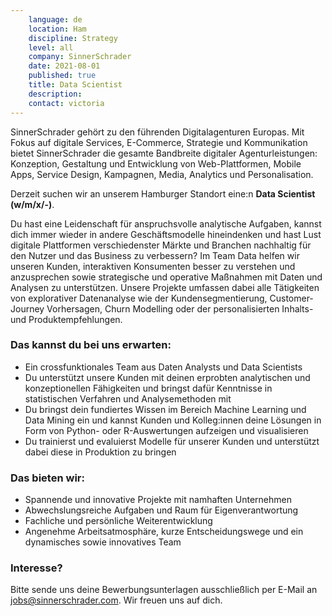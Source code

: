 ```yaml
---
    language: de
    location: Ham
    discipline: Strategy
    level: all
    company: SinnerSchrader
    date: 2021-08-01
    published: true
    title: Data Scientist
    description: 
    contact: victoria
---
```


SinnerSchrader gehört zu den führenden Digitalagenturen Europas. Mit Fokus auf digitale Services, E-Commerce, Strategie und Kommunikation bietet SinnerSchrader die gesamte Bandbreite digitaler Agenturleistungen: Konzeption, Gestaltung und Entwicklung von Web-Plattformen, Mobile Apps, Service Design, Kampagnen, Media, Analytics und Personalisation.

Derzeit suchen wir an unserem Hamburger Standort eine:n **Data Scientist (w/m/x/-)**.

Du hast eine Leidenschaft für anspruchsvolle analytische Aufgaben, kannst dich immer wieder in andere Geschäftsmodelle hineindenken und hast Lust digitale Plattformen verschiedenster Märkte und Branchen nachhaltig für den Nutzer und das Business zu verbessern? Im Team Data helfen wir unseren Kunden, interaktiven Konsumenten besser zu verstehen und anzusprechen sowie strategische und operative Maßnahmen mit Daten und Analysen zu unterstützen. Unsere Projekte umfassen dabei alle Tätigkeiten von explorativer Datenanalyse wie der Kundensegmentierung, Customer-Journey Vorhersagen, Churn Modelling oder der personalisierten Inhalts- und Produktempfehlungen.

### Das kannst du bei uns erwarten:

- Ein crossfunktionales Team aus Daten Analysts und Data Scientists
- Du unterstützt unsere Kunden mit deinen erprobten analytischen und konzeptionellen Fähigkeiten und bringst dafür Kenntnisse in statistischen Verfahren und Analysemethoden mit
- Du bringst dein fundiertes Wissen im Bereich Machine Learning und Data Mining ein und kannst Kunden und Kolleg:innen deine Lösungen in Form von Python- oder R-Auswertungen aufzeigen und visualisieren
- Du trainierst und evaluierst Modelle für unserer Kunden und unterstützt dabei diese in Produktion zu bringen

### Das bieten wir:

- Spannende und innovative Projekte mit namhaften Unternehmen
- Abwechslungsreiche Aufgaben und Raum für Eigenverantwortung
- Fachliche und persönliche Weiterentwicklung
- Angenehme Arbeitsatmosphäre, kurze Entscheidungswege und ein dynamisches sowie innovatives Team

### Interesse?

Bitte sende uns deine Bewerbungsunterlagen ausschließlich per E-Mail an <jobs@sinnerschrader.com>. Wir freuen uns auf dich.
